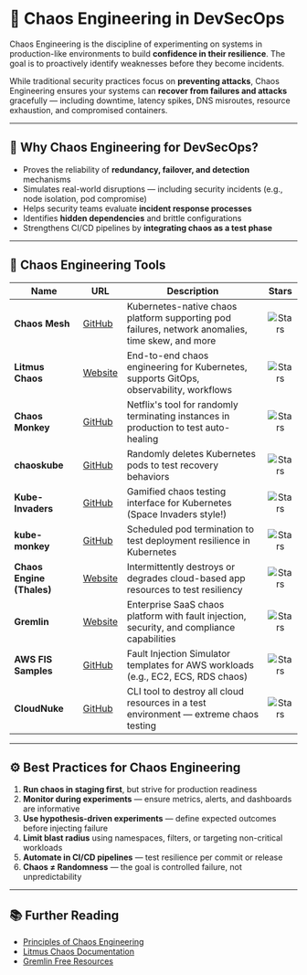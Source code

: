 # 🧨 Chaos Engineering in DevSecOps

Chaos Engineering is the discipline of experimenting on systems in production-like environments to build **confidence in their resilience**. The goal is to proactively identify weaknesses before they become incidents.

While traditional security practices focus on **preventing attacks**, Chaos Engineering ensures your systems can **recover from failures and attacks** gracefully — including downtime, latency spikes, DNS misroutes, resource exhaustion, and compromised containers.

---

## 🎯 Why Chaos Engineering for DevSecOps?

- Proves the reliability of **redundancy, failover, and detection** mechanisms
- Simulates real-world disruptions — including security incidents (e.g., node isolation, pod compromise)
- Helps security teams evaluate **incident response processes**
- Identifies **hidden dependencies** and brittle configurations
- Strengthens CI/CD pipelines by **integrating chaos as a test phase**

---

## 🧰 Chaos Engineering Tools

| Name | URL | Description | Stars |
|------|-----|-------------|:-----:|
| **Chaos Mesh** | [GitHub](https://github.com/chaos-mesh/chaos-mesh) | Kubernetes-native chaos platform supporting pod failures, network anomalies, time skew, and more | ![Stars](https://img.shields.io/github/stars/chaos-mesh/chaos-mesh?style=for-the-badge) |
| **Litmus Chaos** | [Website](https://litmuschaos.io/) | End-to-end chaos engineering for Kubernetes, supports GitOps, observability, workflows | ![Stars](https://img.shields.io/github/stars/litmuschaos/litmus?style=for-the-badge) |
| **Chaos Monkey** | [GitHub](https://github.com/Netflix/chaosmonkey) | Netflix's tool for randomly terminating instances in production to test auto-healing | ![Stars](https://img.shields.io/github/stars/Netflix/chaosmonkey?style=for-the-badge) |
| **chaoskube** | [GitHub](https://github.com/linki/chaoskube) | Randomly deletes Kubernetes pods to test recovery behaviors | ![Stars](https://img.shields.io/github/stars/linki/chaoskube?style=for-the-badge) |
| **Kube-Invaders** | [GitHub](https://github.com/lucky-sideburn/KubeInvaders) | Gamified chaos testing interface for Kubernetes (Space Invaders style!) | ![Stars](https://img.shields.io/github/stars/lucky-sideburn/KubeInvaders?style=for-the-badge) |
| **kube-monkey** | [GitHub](https://github.com/asobti/kube-monkey) | Scheduled pod termination to test deployment resilience in Kubernetes | ![Stars](https://img.shields.io/github/stars/asobti/kube-monkey?style=for-the-badge) |
| **Chaos Engine (Thales)** | [Website](https://thalesgroup.github.io/chaos-engine/) | Intermittently destroys or degrades cloud-based app resources to test resiliency | ![Stars](https://img.shields.io/github/stars/thalesgroup/chaos-engine?style=for-the-badge) |
| **Gremlin** | [Website](https://www.gremlin.com/) | Enterprise SaaS chaos platform with fault injection, security, and compliance capabilities | ![Stars](https://img.shields.io/github/stars/gremlin/gremlin-python?style=for-the-badge) |
| **AWS FIS Samples** | [GitHub](https://github.com/aws-samples/aws-fault-injection-simulator-samples) | Fault Injection Simulator templates for AWS workloads (e.g., EC2, ECS, RDS chaos) | ![Stars](https://img.shields.io/github/stars/aws-samples/aws-fault-injection-simulator-samples?style=for-the-badge) |
| **CloudNuke** | [GitHub](https://github.com/gruntwork-io/cloud-nuke) | CLI tool to destroy all cloud resources in a test environment — extreme chaos testing | ![Stars](https://img.shields.io/github/stars/gruntwork-io/cloud-nuke?style=for-the-badge) |

---

## ⚙️ Best Practices for Chaos Engineering

1. **Run chaos in staging first**, but strive for production readiness
2. **Monitor during experiments** — ensure metrics, alerts, and dashboards are informative
3. **Use hypothesis-driven experiments** — define expected outcomes before injecting failure
4. **Limit blast radius** using namespaces, filters, or targeting non-critical workloads
5. **Automate in CI/CD pipelines** — test resilience per commit or release
6. **Chaos ≠ Randomness** — the goal is controlled failure, not unpredictability

---

## 📚 Further Reading

- [Principles of Chaos Engineering](https://principlesofchaos.org/)
- [Litmus Chaos Documentation](https://docs.litmuschaos.io/)
- [Gremlin Free Resources](https://www.gremlin.com/resources/)
